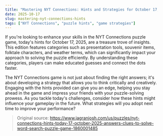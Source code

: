 ```yaml
---
title: "Mastering NYT Connections: Hints and Strategies for October 17, 2025"
date: 2025-10-17
slug: mastering-nyt-connections-hints
tags: ["NYT Connections", "puzzle hints", "game strategies"]
---
```


If you're looking to enhance your skills in the NYT Connections puzzle game, today's hints for October 17, 2025, are a treasure trove of insights. This edition features categories such as presentation tools, souvenir items, folktale characters, and weather terms, which can significantly impact your approach to solving the puzzle efficiently. By understanding these categories, players can make educated guesses and connect the dots faster.

The NYT Connections game is not just about finding the right answers; it's about developing a strategy that allows you to think critically and creatively. Engaging with the hints provided can give you an edge, helping you stay ahead in the game and impress your friends with your puzzle-solving prowess. As you tackle today's challenges, consider how these hints might influence your gameplay in the future. What strategies will you adopt next time to improve your performance?

> Original source: https://www.jagranjosh.com/us/puzzles/nyt-connections-hints-today-17-october-2025-answers-clues-to-solve-word-search-puzzle-game-1860001485
